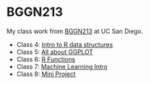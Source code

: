 # BGGN213
My class work from [BGGN213](https://bioboot.github.io/bggn213_F24/) at UC San Diego.

- Class 4: [Intro to R data structures]()
- Class 5: [All about GGPLOT](https://github.com/msosale13/bggn213_github/blob/main/class05/class05.md)
- Class 6: [R Functions](https://github.com/msosale13/bggn213_github/blob/main/class06/MedhiniSosale_Class6.md)
- Class 7: [Machine Learning Intro](https://github.com/msosale13/bggn213_github/blob/main/class07/MedhiniSosale_Class7.md)
- Class 8: [Mini Project](https://github.com/msosale13/bggn213_github/blob/main/class08_mini_project/MedhiniSosale_Class8Lab.md)
